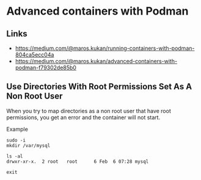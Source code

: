 # Advanced containers with Podman

## Links

- https://medium.com/@maros.kukan/running-containers-with-podman-804ca5ecc04a
- https://medium.com/@maros.kukan/advanced-containers-with-podman-f79302de85b0

## Use Directories With Root Permissions Set As A Non Root User

When you try to map directories as a non root user that have root permissions,
you get an error and the container will not start.

Example
```
sudo -i
mkdir /var/mysql

ls -al
drwxr-xr-x.  2 root   root      6 Feb  6 07:28 mysql

exit
```



